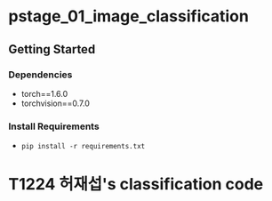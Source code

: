 # pstage_01_image_classification

## Getting Started

### Dependencies

- torch==1.6.0
- torchvision==0.7.0

### Install Requirements

- `pip install -r requirements.txt`

# T1224 허재섭's classification code
